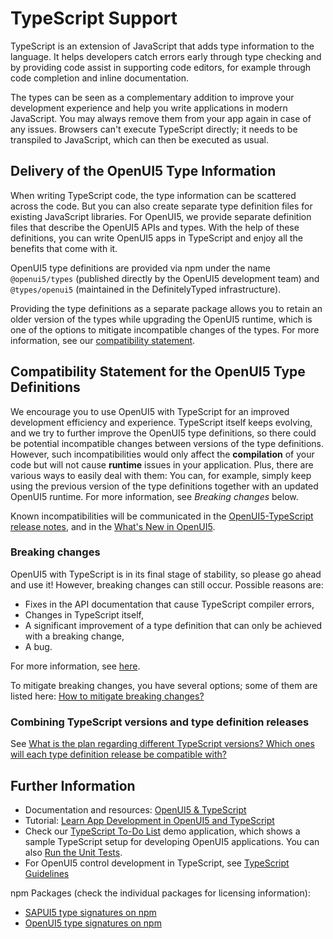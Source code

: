 <!-- loioa7ee9617bc794b6fad21e4df38e31128 -->

# TypeScript Support

TypeScript is an extension of JavaScript that adds type information to the language. It helps developers catch errors early through type checking and by providing code assist in supporting code editors, for example through code completion and inline documentation.

The types can be seen as a complementary addition to improve your development experience and help you write applications in modern JavaScript. You may always remove them from your app again in case of any issues. Browsers can't execute TypeScript directly; it needs to be transpiled to JavaScript, which can then be executed as usual.



<a name="loioa7ee9617bc794b6fad21e4df38e31128__section_wg2_31v_4xb"/>

## Delivery of the OpenUI5 Type Information

When writing TypeScript code, the type information can be scattered across the code. But you can also create separate type definition files for existing JavaScript libraries. For OpenUI5, we provide separate definition files that describe the OpenUI5 APIs and types. With the help of these definitions, you can write OpenUI5 apps in TypeScript and enjoy all the benefits that come with it.

OpenUI5 type definitions are provided via npm under the name `@openui5/types` \(published directly by the OpenUI5 development team\) and `@types/openui5` \(maintained in the DefinitelyTyped infrastructure\).

Providing the type definitions as a separate package allows you to retain an older version of the types while upgrading the OpenUI5 runtime, which is one of the options to mitigate incompatible changes of the types. For more information, see our [compatibility statement](typescript-support-a7ee961.md#loioa7ee9617bc794b6fad21e4df38e31128__section_CSTD).



<a name="loioa7ee9617bc794b6fad21e4df38e31128__section_CSTD"/>

## Compatibility Statement for the OpenUI5 Type Definitions

We encourage you to use OpenUI5 with TypeScript for an improved development efficiency and experience. TypeScript itself keeps evolving, and we try to further improve the OpenUI5 type definitions, so there could be potential incompatible changes between versions of the type definitions. However, such incompatibilities would only affect the **compilation** of your code but will not cause **runtime** issues in your application. Plus, there are various ways to easily deal with them: You can, for example, simply keep using the previous version of the type definitions together with an updated OpenUI5 runtime. For more information, see *Breaking changes* below.

Known incompatibilities will be communicated in the [OpenUI5-TypeScript release notes](https://sap.github.io/ui5-typescript/releasenotes.html), and in the [What's New in OpenUI5](../01_Whats-New/what-s-new-in-openui5-99ac68a.md).



### Breaking changes

OpenUI5 with TypeScript is in its final stage of stability, so please go ahead and use it! However, breaking changes can still occur. Possible reasons are:

-   Fixes in the API documentation that cause TypeScript compiler errors,
-   Changes in TypeScript itself,
-   A significant improvement of a type definition that can only be achieved with a breaking change,
-   A bug.

For more information, see [here](https://sap.github.io/ui5-typescript/beta-statement.html#why-will-there-still-be-breaking-changes-even-after-the-type-definitions-have-left-beta-stage).

To mitigate breaking changes, you have several options; some of them are listed here: [How to mitigate breaking changes?](https://sap.github.io/ui5-typescript/beta-statement.html#how-to-mitigate-breaking-changes-within-as-well-as-after-beta-phase)



### Combining TypeScript versions and type definition releases

See [What is the plan regarding different TypeScript versions? Which ones will each type definition release be compatible with?](https://sap.github.io/ui5-typescript/beta-statement.html#what-is-the-plan-regarding-different-typescript-versions-which-ones-will-each-type-definition-release-be-compatible-with)



<a name="loioa7ee9617bc794b6fad21e4df38e31128__section_pf4_34z_jyb"/>

## Further Information

-   Documentation and resources: [OpenUI5 & TypeScript](https://sap.github.io/ui5-typescript/)
-   Tutorial: [Learn App Development in OpenUI5 and TypeScript](https://github.com/SAP-samples/ui5-typescript-tutorial)
-   Check our [TypeScript To-Do List](https://ui5.sap.com/#/entity/sap.m.sample.TsTodos/sample/sap.m.sample.TsTodos.webapp) demo application, which shows a sample TypeScript setup for developing OpenUI5 applications. You can also [Run the Unit Tests](https://ui5.sap.com/test-resources/sap/m/demokit/sample/TsTodos/test/unit/unitTests.qunit.html).
-   For OpenUI5 control development in TypeScript, see [TypeScript Guidelines](../07_Developing_Controls/typescript-guidelines-192397d.md)

npm Packages \(check the individual packages for licensing information\):

-   [SAPUI5 type signatures on npm](https://www.npmjs.com/package/@sapui5/types)
-   [OpenUI5 type signatures on npm](https://www.npmjs.com/package/@openui5/types)

